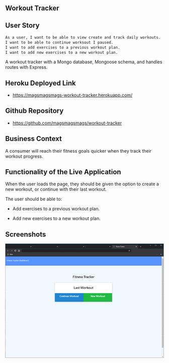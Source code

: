 ## Workout Tracker

## User Story

```
As a user, I want to be able to view create and track daily workouts.
I want to be able to continue worksout I paused.
I want to add exercises to a previous workout plan.
I want to add new exercises to a new workout plan.
```

A workout tracker with a Mongo database, Mongoose schema, and handles routes with Express.

## Heroku Deployed Link
* https://magsmagsmags-workout-tracker.herokuapp.com/

## Github Repository
* https://github.com/magsmagsmags/workout-tracker

## Business Context

A consumer will reach their fitness goals quicker when they track their workout progress.


## Functionality of the Live Application

When the user loads the page, they should be given the option to create a new workout, or continue with their last workout.

The user should be able to:

  * Add exercises to a previous workout plan.

  * Add new exercises to a new workout plan.


## Screenshots

![Screenshot](./screenshot.png)